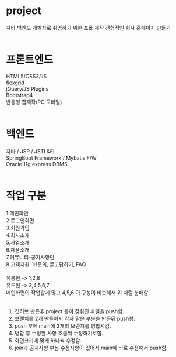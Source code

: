 # project
자바 백엔드 개발자로 취업하기 위한 포폴 제작 전형적인 회사 홈페이지 만들기 <br><br>
# 프론트엔드 <br>
HTML5/CSS3/JS <br>
flexgrid <br>
jQuery/JS Plugins <br>
Bootstrap4 <br>
반응형 웹제작(PC,모바일) <br><br>
# 백엔드 <br>
자바 / JSP / JSTL&EL <br>
SpringBoot Framework / Mybatis F/W <br>
Oracle 11g express DBMS <br><br>
# 작업 구분<br>
1.메인화면<br>
2.로그인화면<br>
3.회원가입<br>
4.회사소개<br>
5.사업소개<br>
6.제품소개<br>
7.커뮤니티-공지사항만<br>
8.고객지원-1:1문의, 묻고답하기, FAQ <br><br>
유봉현 -> 1,2,8 <br>
유도현 -> 3,4,5,6,7 <br>
메인화면이 작업할게 많고 4,5,6 이 구성이 비슷해서 위 처럼 분배함. <br><br>
1. 깃허브 만든후 project 틀이 갖춰진 파일을 push함.<br>
2. 브랜치를 2개 만들어서 각자 맡은 부분을 만든뒤 push함.<br>
3. push 후에 main에 2개의 브랜치를 병합시킴.<br>
4. 병합 후 수정할 사항 조금씩 수정하기로함.<br>
5. 화면크기에 맞게 하나씩 수정함.<br>
6. join과 공지사항 부분 수정사항이 있어서 main에 바로 수정해서 push함.<br>
